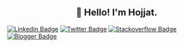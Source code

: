 <h2 align="center">👋 Hello! I'm Hojjat.</h2>

[![Linkedin Badge](https://img.shields.io/badge/-hojjatabedi-blue?style=flat&logo=Linkedin&logoColor=white&link=https://www.linkedin.com/in/hojjatabedi)](https://www.linkedin.com/in/hojjatabedi)
[![Twitter Badge](https://img.shields.io/badge/-GLinBoy-blue?style=flat&logo=Twitter&logoColor=white&link=https://www.twitter.com/glinboy)](https://www.twitter.com/glinboy)
[![Stackoverflow Badge](https://img.shields.io/badge/-GLinBoy-important?style=flat&logo=Stackoverflow&logoColor=white&link=https://stackoverflow.com/users/2670847/glinboy)](https://stackoverflow.com/users/2670847/glinboy)
[![Blogger Badge](https://img.shields.io/badge/-GLinBoy-orange?style=flat&logo=Blogger&logoColor=white&link=https://blog.glinboy.com/)](https://blog.glinboy.com/)

